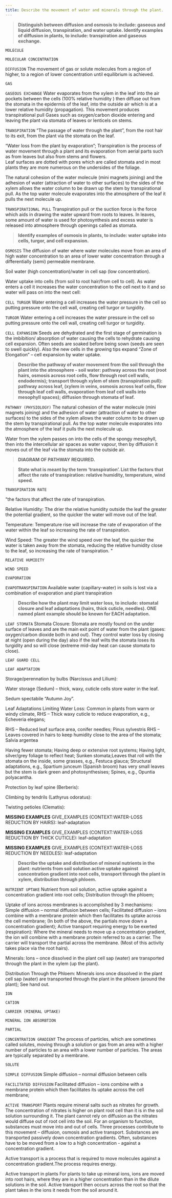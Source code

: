 ```yaml
---
title: Describe the movement of water and minerals through the plant.
---
```



> **Distinguish between diffusion and osmosis to
include: gaseous and liquid diffusion,
transpiration, and water uptake. Identify examples
of diffusion in plants, to include: transpiration and
gaseous exchange.** 


`MOLECULE`

`MOLECULAR CONCENTRATION`

`DIFFUSION`
The movement of gas or solute molecules from a region of higher, to a region of lower concentration until equilibrium is achieved.


`GAS`

`GASEOUS EXCHANGE`
Water evaporates from the xylem in the leaf into the air pockets between the cells (100% relative humidity ) then diffuse out from the stomata in the epidermis of the leaf, into the outside air which is at a lower relative humidity (propagation). This movement produces transpirational pull
Gases such as oxygen/carbon dioxide entering and leaving the plant via stomata of leaves or lenticels on stems.



`TRANSPIRATION`
“The passage of water through the plant”, from the root hair to its exit, from the plant via the stomata on the leaf.


“Water loss from the plant by evaporation”;
Transpiration is the process of water movement through a plant and its evaporation from aerial parts such as from leaves but also from stems and flowers.  
Leaf surfaces are dotted with pores which are called stomata and in most plants they are more numerous on the undersides of the foliage.

The natural cohesion of the water molecule (mini magnets joining) and the adhesion of water (attraction of water to other surfaces) to the sides of the xylem allows the water column to be drawn up the stem by transpirational pull.  As the top water molecule evaporates into the atmosphere of the leaf it pulls the next molecule up.


`TRANSPIRATIONAL PULL`
Transpiration pull or the suction force is the force which aids in drawing the water upward from roots to leaves. In leaves, some amount of water is used for photosynthesis and excess water is released into atmosphere through openings called as stomata.

> **Identify examples of osmosis in plants, to include:
water uptake into cells, turgor, and cell expansion.** 


`OSMOSIS`
The diffusion of water where water molecules move from an area of high water concentration to an area of lower water concentration through a differentially (semi) permeable membrane.


Soil water (high concentration)/water in cell sap (low concentration).

Water uptake into cells (from soil to root hair/from cell to cell).  As water enters a cell it increases the water concentration to the cell next to it and so water will pass on into the next cell:




`CELL TURGOR`
Water entering a cell increases the water pressure in the cell so putting pressure onto the cell wall, creating cell turgor or turgidity.



`TURGOR`
Water entering a cell increases the water pressure in the cell so putting pressure onto the cell wall, creating cell turgor or turgidity.



`CELL EXPANSION`
Seeds are dehydrated and the first stage of germination is the imbibition/ absorption of water causing the cells to rehydrate causing cell expansion.  Often seeds are soaked before being sown (seeds are seen to swell quickly).  Also the new cells in the growing tips expand “Zone of Elongation” – cell expansion by water uptake.


> **Describe the pathway of water movement from
the soil through the plant into the atmosphere -
soil water: pathway across the root (root hairs,
osmosis across root cells, flow through root cell
walls, endodermis); transport through xylem of
stem (transpiration pull): pathway across leaf,
(xylem in veins, osmosis across leaf cells, flow
through leaf cell walls, evaporation from leaf cell
walls into mesophyll spaces); diffusion through
stomata of leaf.** 


`PATHWAY (PHYSIOLOGY)`
The natural cohesion of the water molecule (mini magnets joining) and the adhesion of water (attraction of water to other surfaces) to the sides of the xylem allows the water column to be drawn up the stem by transpirational pull.  As the top water molecule evaporates into the atmosphere of the leaf it pulls the next molecule up.


Water from the xylem passes on into the cells of the spongy mesophyll, then into the intercellular air spaces as water vapour, then by diffusion it moves out of the leaf via the stomata into the outside air.



> **DIAGRAM OF PATHWAY REQUIRED.** 



> **State what is meant by the term ‘transpiration’.
List the factors that affect the rate of transpiration:
relative humidity, temperature, wind speed.** 


`TRANSPIRATION RATE`

"the factors that affect the rate of transpiration.

Relative Humidity:
The drier the relative humidity outside the leaf the greater the potential gradient, so the quicker the water will move out of the leaf.

Temperature:
Temperature rise will increase the rate of evaporation of the water within the leaf so increasing the rate of transpiration.

Wind Speed:
The greater the wind speed over the leaf, the quicker the water is taken away from the stomata, reducing the relative humidity close to the leaf, so increasing the rate of transpiration.
"

`RELATIVE HUMIDITY`

`WIND SPEED`

`EVAPORATION`

`EVAPOTRANSPIRATION`
Available water (capillary-water) in soils is lost via a combination of evaporation and 
plant transpiration

> **Describe how the plant may limit water loss, to
include: stomatal closure and leaf adaptations
(hairs, thick cuticle, needles). ONE named plant
example should be known for EACH adaptation.** 


`LEAF STOMATA`
Stomata Closure:
Stomata are mostly found on the under surface of leaves and are the main exit point of water from the plant (gases: oxygen/carbon dioxide both in and out).  They control water loss by closing at night (open during the day) also if the leaf wilts the stomata loses its turgidity and so will close (extreme mid-day heat can cause stomata to close).






`LEAF GUARD CELL`

`LEAF ADAPTATION`

Storage/perennation by bulbs (Narcissus and Lilium):


Water storage (Sedum) – thick, waxy, cuticle cells store water in the leaf.

Sedum spectabile “Autumn Joy”.

Leaf Adaptations Limiting Water Loss: Common in plants from warm or windy climate,
RHS – Thick waxy cuticle to reduce evaporation, e.g., Echeveria elegans;


 RHS – Reduced leaf surface area, conifer needles; 
Pinus sylvestris
RHS – Leaves covered in hairs to keep humidity close to the area of the stomata;
  Salvia argentea

Having fewer stomata;
Having deep or extensive root systems;
Having light, silver/grey foliage to reflect heat; 
Sunken stomata;Leaves that roll with the stomata on  the inside, some grasses, e.g., Festuca glauca;
Structural adaptations, e.g., Spartium junceum (Spanish broom) has very small leaves but the stem is dark green and photosynthesises;
Spines, e.g., Opuntia polyacantha.




Protection by leaf spine (Berberis):


Climbing by tendrils (Lathyrus odoratus):



Twisting petioles (Clematis):


**MISSING EXAMPLES**
GIVE_EXAMPLES (CONTEXT:WATER-LOSS REDUCTION BY HAIRS):  leaf-adaptation

**MISSING EXAMPLES**
GIVE_EXAMPLES (CONTEXT:WATER-LOSS REDUCTION BY THICK CUTICLE):  leaf-adaptation

**MISSING EXAMPLES**
GIVE_EXAMPLES (CONTEXT:WATER-LOSS REDUCTION BY NEEDLES):  leaf-adaptation
> **Describe the uptake and distribution of mineral
nutrients in the plant: nutrients from soil solution
active uptake against concentration gradient into
root cells, transport through the plant in xylem,
distribution through phloem.** 


`NUTRIENT UPTAKE`
Nutrient from soil solution, active uptake against a concentration gradient into root cells;
Distribution through the phloem;



Uptake of ions across membranes is accomplished by 3 mechanisms:
Simple diffusion – normal diffusion between cells;
Facilitated diffusion – ions combine with a membrane protein which then facilitates its uptake across the cell membrane;
(In both of the above, the partials move down a concentration gradient);
Active transport requiring energy to be exerted (respiration):
Where the mineral needs to move up a concentration gradient, the ion will combine with a membrane protein referred to as a carrier.  The carrier will transport the partial across the membrane.
(Most of this activity takes place via the root hairs).

Minerals:
Ions – once dissolved in the plant cell sap (water) are transported through the plant in the xylem (up the plant).

Distribution Through the Phloem:
Minerals ions once dissolved in the plant cell sap (water) are transported through the plant in the phloem (around the plant);
See hand out.



`ION`

`CATION`

`CARRIER (MINERAL UPTAKE)`

`MINERAL ION ABSORBTION`

`PARTIAL`

`CONCENTRATION GRADIENT`
The process of particles, which are sometimes called solutes, moving through a solution or gas from an area with a higher number of particles to an area with a lower number of particles. The areas are typically separated by a membrane.


`SOLUTE`

`SIMPLE DIFFUSION`
Simple diffusion – normal diffusion between cells


`FACILITATED DIFFUSION`
Facilitated diffusion – ions combine with a membrane protein which then facilitates its uptake across the cell membrane;


`ACTIVE TRANSPORT`
Plants require mineral salts such as nitrates for growth. The concentration of nitrates is higher on plant root cell than it is in the soil solution surrounding it. The plant cannot rely on diffusion as the nitrates would diffuse out of root cell into the soil.
For an organism to function, substances must move into and out of cells. Three processes contribute to this movement – diffusion, osmosis and active transport.
Substances are transported passively down concentration gradients. Often, substances have to be moved from a low to a high concentration - against a concentration gradient.

Active transport is a process that is required to move molecules against a concentration gradient.The process requires energy.

Active transport in plants
For plants to take up mineral ions, ions are moved into root hairs, where they are in a higher concentration than in the dilute solutions in the soil. Active transport then occurs across the root so that the plant takes in the ions it needs from the soil around it.


